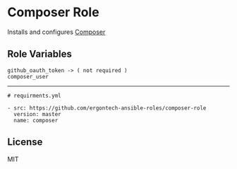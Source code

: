 Composer Role
=========

Installs and configures [Composer](https://getcomposer.org/)


Role Variables
--------------

```
github_oauth_token -> ( not required )
composer_user

```

----------------

```
# requirments.yml

- src: https://github.com/ergontech-ansible-roles/composer-role
  version: master
  name: composer
```

License
-------

MIT
